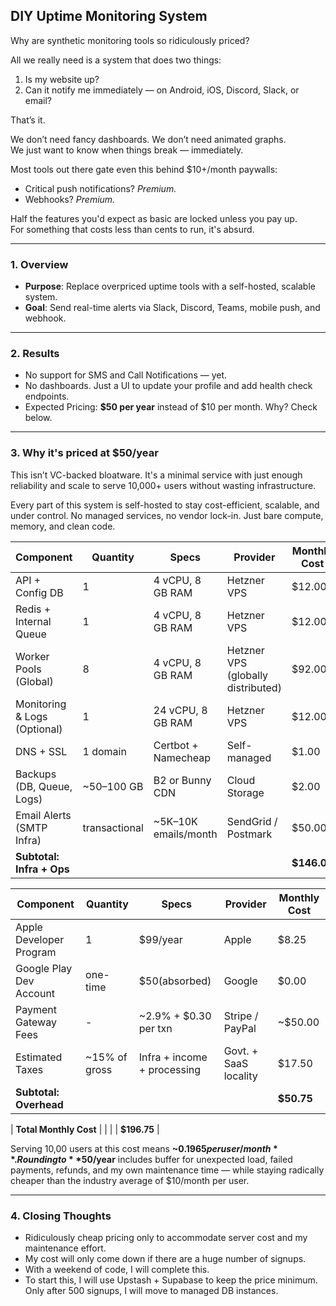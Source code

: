 ## DIY Uptime Monitoring System

Why are synthetic monitoring tools so ridiculously priced?

All we really need is a system that does two things:

1. Is my website up?  
2. Can it notify me immediately — on Android, iOS, Discord, Slack, or email?

That’s it.

We don’t need fancy dashboards. We don’t need animated graphs.  
We just want to know when things break — immediately.

Most tools out there gate even this behind $10+/month paywalls:

- Critical push notifications? *Premium.*  
- Webhooks? *Premium.*

Half the features you'd expect as basic are locked unless you pay up.  
For something that costs less than cents to run, it's absurd.

---

### 1. **Overview**

- **Purpose**: Replace overpriced uptime tools with a self-hosted, scalable system.
- **Goal**: Send real-time alerts via Slack, Discord, Teams, mobile push, and webhook.

---

### 2. **Results**

- No support for SMS and Call Notifications — yet.
- No dashboards. Just a UI to update your profile and add health check endpoints.
- Expected Pricing: **$50 per year** instead of $10 per month. Why? Check below.

---

### 3. **Why it's priced at $50/year**

This isn’t VC-backed bloatware. It's a minimal service with just enough reliability and scale to serve 10,000+ users without wasting infrastructure.

Every part of this system is self-hosted to stay cost-efficient, scalable, and under control. No managed services, no vendor lock-in. Just bare compute, memory, and clean code.

| Component                   | Quantity       | Specs                      | Provider                          | Monthly Cost |
|-----------------------------|----------------|-----------------------------|-----------------------------------|--------------|
| API + Config DB             | 1              | 4 vCPU, 8 GB RAM            | Hetzner VPS                       | $12.00        |
| Redis + Internal Queue      | 1              | 4 vCPU, 8 GB RAM            | Hetzner VPS                       | $12.00        |
| Worker Pools (Global)       | 8              | 4 vCPU, 8 GB RAM            | Hetzner VPS (globally distributed)| $92.00       |
| Monitoring & Logs (Optional)| 1              | 24 vCPU, 8 GB RAM            | Hetzner VPS                       | $12.00        |
| DNS + SSL                   | 1 domain       | Certbot + Namecheap         | Self-managed                      | $1.00        |
| Backups (DB, Queue, Logs)   | ~50–100 GB     | B2 or Bunny CDN             | Cloud Storage                     | $2.00        |
| Email Alerts (SMTP Infra)   | transactional  | ~5K–10K emails/month        | SendGrid / Postmark               | $50.00        |
| **Subtotal: Infra + Ops**   |                |                             |                                   | **$146.00**  |

| Component                   | Quantity       | Specs                      | Provider                          | Monthly Cost |
|-----------------------------|----------------|-----------------------------|-----------------------------------|--------------|
| Apple Developer Program     | 1              | $99/year                    | Apple                             | $8.25        |
| Google Play Dev Account     | one-time       | $50(absorbed)              | Google                            | $0.00        |
| Payment Gateway Fees        | -              | ~2.9% + $0.30 per txn       | Stripe / PayPal                   | ~$50.00      |
| Estimated Taxes             | ~15% of gross  | Infra + income + processing | Govt. + SaaS locality             | $17.50       |
| **Subtotal: Overhead**      |                |                             |                                   | **$50.75**   |

| **Total Monthly Cost**      |                |                             |                                   | **$196.75**  |

Serving 10,00 users at this cost means **~$0.1965 per user/month**.  
Rounding to **$50/year** includes buffer for unexpected load, failed payments, refunds, and my own maintenance time — while staying radically cheaper than the industry average of $10/month per user.

---

### 4. **Closing Thoughts**

- Ridiculously cheap pricing only to accommodate server cost and my maintenance effort.  
- My cost will only come down if there are a huge number of signups.  
- With a weekend of code, I will complete this.  
- To start this, I will use Upstash + Supabase to keep the price minimum. Only after 500 signups, I will move to managed DB instances.
